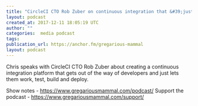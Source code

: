 ```yaml
---
title: "CircleCI CTO Rob Zuber on continuous integration that &#39;just works&#39;"
layout: podcast
created_at: 2017-12-11 18:05:19 UTC
author: ""
categories:  media podcast
tags:
publication_url: https://anchor.fm/gregarious-mammal
layout: podcast
---
```

Chris speaks with CircleCI CTO Rob Zuber about creating a continuous integration platform that gets out of the way of developers and just lets them work, test, build and deploy.

Show notes - https://www.gregariousmammal.com/podcast/
Support the podcast - https://www.gregariousmammal.com/support/